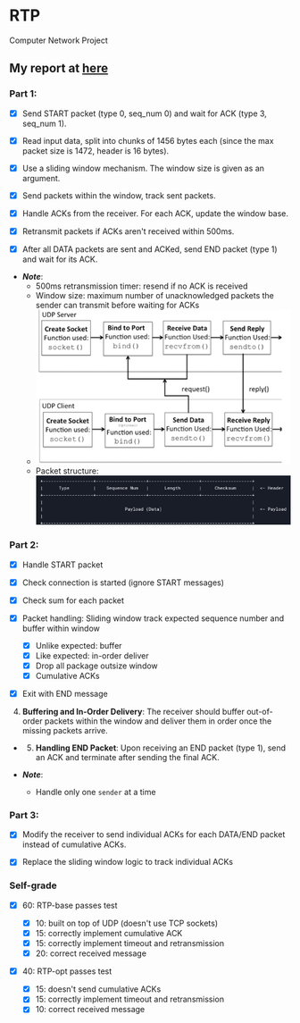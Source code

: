 # RTP
 Computer Network Project

## My report at [here](report/report.md)

### Part 1:
- [x] Send START packet (type 0, seq_num 0) and wait for ACK (type 3, seq_num 1).

- [x] Read input data, split into chunks of 1456 bytes each (since the max packet size is 1472, header is 16 bytes).

- [x] Use a sliding window mechanism. The window size is given as an argument.

- [x] Send packets within the window, track sent packets.

- [x] Handle ACKs from the receiver. For each ACK, update the window base.

- [x] Retransmit packets if ACKs aren't received within 500ms.

- [x] After all DATA packets are sent and ACKed, send END packet (type 1) and wait for its ACK.
- ***Note***:
  - 500ms retransmission timer: resend if no ACK is received
  - Window size: maximum number of unacknowledged packets the sender can transmit before waiting for ACKs
  - ![alt text](resource/image.png)
  - Packet structure:
    ![alt text](resource/image-1.png)


### Part 2:

- [x] Handle START packet

- [x] Check connection is started (ignore START messages)

- [x] Check sum for each packet

- [x] Packet handling: Sliding window track expected sequence number and buffer within
window
  - [x] Unlike expected: buffer
  - [x] Like expected: in-order deliver
  - [x] Drop all package outsize window
  - [x] Cumulative ACKs

- [x] Exit with END message

 4. **Buffering and In-Order Delivery**: The receiver should buffer out-of-order packets within the window and deliver them in order once the missing packets arrive.

- 5. **Handling END Packet**: Upon receiving an END packet (type 1), send an ACK and terminate after sending the final ACK.


- ***Note***:
  - Handle only one `sender` at a time

### Part 3:
- [x] Modify the receiver to send individual ACKs for each DATA/END packet instead of cumulative ACKs.
- [x] Replace the sliding window logic to track individual ACKs


### Self-grade
- [x] 60: RTP-base passes test

  - [x]  10: built on top of UDP (doesn't use TCP sockets)
  - [x]  15: correctly implement cumulative ACK
  - [x]  15: correctly implement timeout and retransmission
  - [x]  20: correct received message

- [x] 40: RTP-opt passes test

  - [x]  15: doesn't send cumulative ACKs
  - [x]  15: correctly implement timeout and retransmission
  - [x]  10: correct received message
